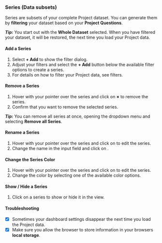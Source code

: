 ### Series (Data subsets)

Series are subsets of your complete Project dataset. You can generate them by **filtering** your dataset based on your **Project Questions**.

***Tip:*** You start out with the **Whole Dataset** selected. When you have filtered your dataset, it will be restored, the next time you load your Project data.

#### Add a Series

1. Select **+ Add** to show the filter dialog.
2. Adjust your filters and select the **+ Add** button below the available filter options to create a series.
3. For details on how to filter your Project data, see filters.

#### Remove a Series

1. Hover with your pointer over the series and click on **&times;** to remove the series.
2. Confirm that you want to remove the selected series.

***Tip:*** You can remove all series at once, opening the <i class="fa fa-bars"></i> dropdown menu and selecting **Remove all Series**.

#### Rename a Series

1. Hover with your pointer over the series and click on **<i class="fa fa-cog"></i>** to edit the series.
2. Change the name in the input field and click on **<i class="fa fa-check"></i>**.

#### Change the Series Color

1. Hover with your pointer over the series and click on **<i class="fa fa-cog"></i>** to edit the series.
2. Change the color by selecting one of the available color options.

#### Show / Hide a Series

1. Click on a series to show or hide it in the view.

#### Troubleshooting

- [x] Sometimes your dashboard settings disappear the next time you load the Project data.
- [x] Make sure you allow the browser to store information in your browsers **local storage**.